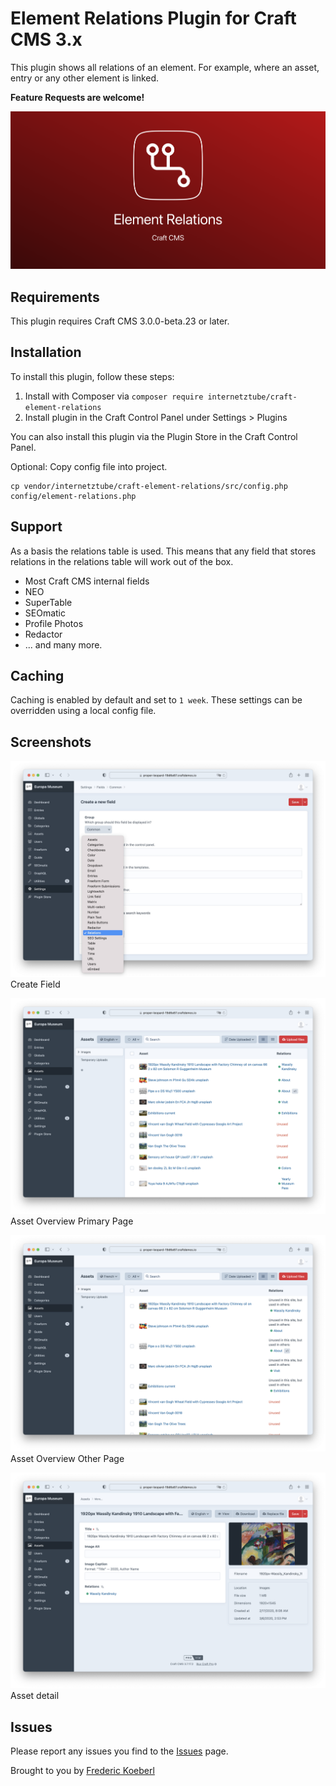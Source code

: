 # Element Relations Plugin for Craft CMS 3.x

This plugin shows all relations of an element. For example, where an asset, entry or any other element is linked.

__Feature Requests are welcome!__

![Share](screenshots/share.png)

## Requirements

This plugin requires Craft CMS 3.0.0-beta.23 or later.

## Installation
To install this plugin, follow these steps:
1. Install with Composer via `composer require internetztube/craft-element-relations`
2. Install plugin in the Craft Control Panel under Settings > Plugins

You can also install this plugin via the Plugin Store in the Craft Control Panel.

Optional:
Copy config file into project.
```
cp vendor/internetztube/craft-element-relations/src/config.php config/element-relations.php
```

## Support
As a basis the relations table is used. This means that any field that stores relations in the relations table will work out of the box.
* Most Craft CMS internal fields
* NEO
* SuperTable
* SEOmatic
* Profile Photos
* Redactor
* ... and many more.


## Caching
Caching is enabled by default and set to `1 week`. These settings can be overridden using a local config file.

## Screenshots
![Field Edit Page](screenshots/field.jpg)
Create Field

![Asset Overview Primary Page](screenshots/asset-overview-en.png)
Asset Overview Primary Page

![Asset Overview Other Page](screenshots/asset-overview-fr.png)
Asset Overview Other Page

![Asset Detail](screenshots/asset-detail.png)
Asset detail

## Issues
Please report any issues you find to the [Issues](https://github.com/internetztube/craft-structure-disable-reorder/issues) page.





Brought to you by [Frederic Koeberl](https://frederickoeberl.com/)
